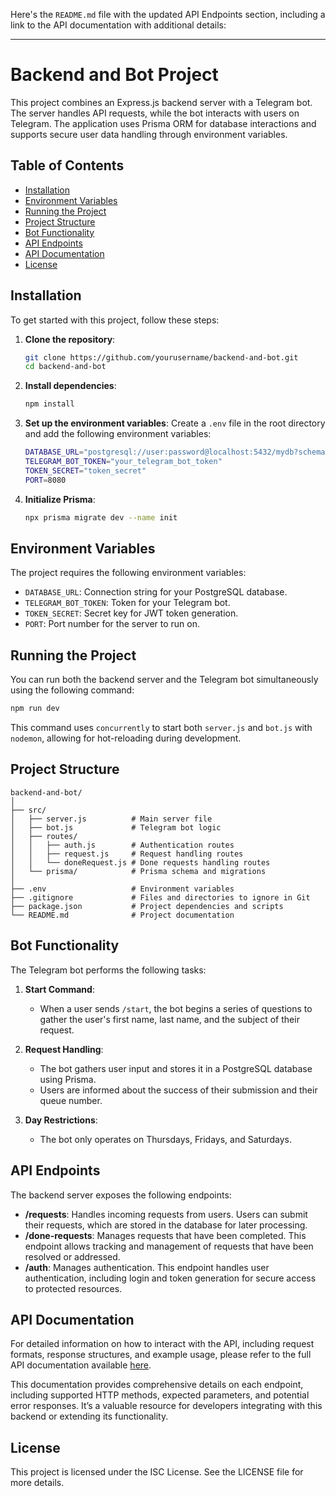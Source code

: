 Here's the `README.md` file with the updated API Endpoints section, including a link to the API documentation with additional details:

---

# Backend and Bot Project

This project combines an Express.js backend server with a Telegram bot. The server handles API requests, while the bot interacts with users on Telegram. The application uses Prisma ORM for database interactions and supports secure user data handling through environment variables.

## Table of Contents

- [Installation](#installation)
- [Environment Variables](#environment-variables)
- [Running the Project](#running-the-project)
- [Project Structure](#project-structure)
- [Bot Functionality](#bot-functionality)
- [API Endpoints](#api-endpoints)
- [API Documentation](#api-documentation)
- [License](#license)

## Installation

To get started with this project, follow these steps:

1. **Clone the repository**:
    ```bash
    git clone https://github.com/yourusername/backend-and-bot.git
    cd backend-and-bot
    ```

2. **Install dependencies**:
    ```bash
    npm install
    ```

3. **Set up the environment variables**:
    Create a `.env` file in the root directory and add the following environment variables:
    ```bash
    DATABASE_URL="postgresql://user:password@localhost:5432/mydb?schema=public"
    TELEGRAM_BOT_TOKEN="your_telegram_bot_token"
    TOKEN_SECRET="token_secret"
    PORT=8080
    ```

4. **Initialize Prisma**:
    ```bash
    npx prisma migrate dev --name init
    ```

## Environment Variables

The project requires the following environment variables:

- `DATABASE_URL`: Connection string for your PostgreSQL database.
- `TELEGRAM_BOT_TOKEN`: Token for your Telegram bot.
- `TOKEN_SECRET`: Secret key for JWT token generation.
- `PORT`: Port number for the server to run on.

## Running the Project

You can run both the backend server and the Telegram bot simultaneously using the following command:

```bash
npm run dev
```

This command uses `concurrently` to start both `server.js` and `bot.js` with `nodemon`, allowing for hot-reloading during development.

## Project Structure

```
backend-and-bot/
│
├── src/
│   ├── server.js          # Main server file
│   ├── bot.js             # Telegram bot logic
│   ├── routes/
│   │   ├── auth.js        # Authentication routes
│   │   ├── request.js     # Request handling routes
│   │   └── doneRequest.js # Done requests handling routes
│   └── prisma/            # Prisma schema and migrations
│
├── .env                   # Environment variables
├── .gitignore             # Files and directories to ignore in Git
├── package.json           # Project dependencies and scripts
└── README.md              # Project documentation
```

## Bot Functionality

The Telegram bot performs the following tasks:

1. **Start Command**:
    - When a user sends `/start`, the bot begins a series of questions to gather the user's first name, last name, and the subject of their request.

2. **Request Handling**:
    - The bot gathers user input and stores it in a PostgreSQL database using Prisma.
    - Users are informed about the success of their submission and their queue number.

3. **Day Restrictions**:
    - The bot only operates on Thursdays, Fridays, and Saturdays.

## API Endpoints

The backend server exposes the following endpoints:

- **/requests**: Handles incoming requests from users. Users can submit their requests, which are stored in the database for later processing.
- **/done-requests**: Manages requests that have been completed. This endpoint allows tracking and management of requests that have been resolved or addressed.
- **/auth**: Manages authentication. This endpoint handles user authentication, including login and token generation for secure access to protected resources.

## API Documentation

For detailed information on how to interact with the API, including request formats, response structures, and example usage, please refer to the full API documentation available [here](https://jamolweb.github.io/abacus-api-routes/).

This documentation provides comprehensive details on each endpoint, including supported HTTP methods, expected parameters, and potential error responses. It’s a valuable resource for developers integrating with this backend or extending its functionality.

## License

This project is licensed under the ISC License. See the LICENSE file for more details.